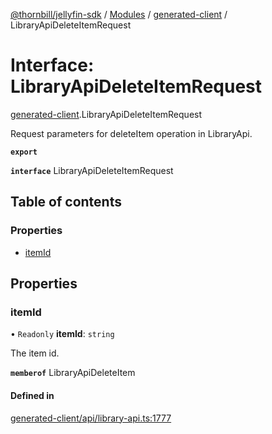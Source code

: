 [@thornbill/jellyfin-sdk](../README.md) / [Modules](../modules.md) / [generated-client](../modules/generated_client.md) / LibraryApiDeleteItemRequest

# Interface: LibraryApiDeleteItemRequest

[generated-client](../modules/generated_client.md).LibraryApiDeleteItemRequest

Request parameters for deleteItem operation in LibraryApi.

**`export`**

**`interface`** LibraryApiDeleteItemRequest

## Table of contents

### Properties

- [itemId](generated_client.LibraryApiDeleteItemRequest.md#itemid)

## Properties

### itemId

• `Readonly` **itemId**: `string`

The item id.

**`memberof`** LibraryApiDeleteItem

#### Defined in

[generated-client/api/library-api.ts:1777](https://github.com/thornbill/jellyfin-sdk-typescript/blob/1142a3e/src/generated-client/api/library-api.ts#L1777)
